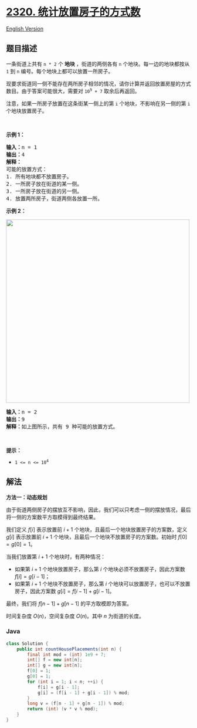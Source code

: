 # [2320. 统计放置房子的方式数](https://leetcode.cn/problems/count-number-of-ways-to-place-houses)

[English Version](/solution/2300-2399/2320.Count%20Number%20of%20Ways%20to%20Place%20Houses/README_EN.md)

## 题目描述

<p>一条街道上共有 <code>n * 2</code> 个 <strong>地块</strong> ，街道的两侧各有 <code>n</code> 个地块。每一边的地块都按从 <code>1</code> 到 <code>n</code> 编号。每个地块上都可以放置一所房子。</p>

<p>现要求街道同一侧不能存在两所房子相邻的情况，请你计算并返回放置房屋的方式数目。由于答案可能很大，需要对 <code>10<sup>9</sup> + 7</code> 取余后再返回。</p>

<p>注意，如果一所房子放置在这条街某一侧上的第 <code>i</code> 个地块，不影响在另一侧的第 <code>i</code> 个地块放置房子。</p>

<p>&nbsp;</p>

<p><strong>示例 1：</strong></p>

<pre><strong>输入：</strong>n = 1
<strong>输出：</strong>4
<strong>解释：</strong>
可能的放置方式：
1. 所有地块都不放置房子。
2. 一所房子放在街道的某一侧。
3. 一所房子放在街道的另一侧。
4. 放置两所房子，街道两侧各放置一所。
</pre>

<p><strong>示例 2：</strong></p>
<img alt="" src="https://fastly.jsdelivr.net/gh/doocs/leetcode@main/solution/2300-2399/2320.Count%20Number%20of%20Ways%20to%20Place%20Houses/images/arrangements.png" style="width: 500px; height: 500px;">
<pre><strong>输入：</strong>n = 2
<strong>输出：</strong>9
<strong>解释：</strong>如上图所示，共有 9 种可能的放置方式。
</pre>

<p>&nbsp;</p>

<p><strong>提示：</strong></p>

<ul>
	<li><code>1 &lt;= n &lt;= 10<sup>4</sup></code></li>
</ul>

## 解法

**方法一：动态规划**

由于街道两侧房子的摆放互不影响，因此，我们可以只考虑一侧的摆放情况，最后将一侧的方案数平方取模得到最终结果。

我们定义 $f[i]$ 表示放置前 $i+1$ 个地块，且最后一个地块放置房子的方案数，定义 $g[i]$ 表示放置前 $i+1$ 个地块，且最后一个地块不放置房子的方案数。初始时 $f[0] = g[0] = 1$。

当我们放置第 $i+1$ 个地块时，有两种情况：

-   如果第 $i+1$ 个地块放置房子，那么第 $i$ 个地块必须不放置房子，因此方案数 $f[i]=g[i-1]$；
-   如果第 $i+1$ 个地块不放置房子，那么第 $i$ 个地块可以放置房子，也可以不放置房子，因此方案数 $g[i]=f[i-1]+g[i-1]$。

最终，我们将 $f[n-1]+g[n-1]$ 的平方取模即为答案。

时间复杂度 $O(n)$，空间复杂度 $O(n)$。其中 $n$ 为街道的长度。

### **Java**

```java
class Solution {
    public int countHousePlacements(int n) {
        final int mod = (int) 1e9 + 7;
        int[] f = new int[n];
        int[] g = new int[n];
        f[0] = 1;
        g[0] = 1;
        for (int i = 1; i < n; ++i) {
            f[i] = g[i - 1];
            g[i] = (f[i - 1] + g[i - 1]) % mod;
        }
        long v = (f[n - 1] + g[n - 1]) % mod;
        return (int) (v * v % mod);
    }
}
```
